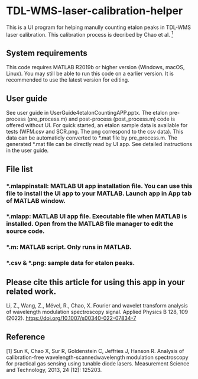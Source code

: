 # TDL-WMS-laser-calibration-helper
This is a UI program for helping manully counting etalon peaks in TDL-WMS laser calibration. 
This calibration process is decribed by Chao et al. [<sup>1</sup>](#chao_WMS)

## System requirements
This code requires MATLAB R2019b or higher version (Windows, macOS, Linux). You may still be able to run this code on a earlier version. 
It is recommended to use the latest version for editing. 

## User guide
See user guide in UserGuide4etalonCountingAPP.pptx. The etalon pre-process (pre_process.m) and post-process (post_process.m) code is offered without UI. 
For quick started, an etalon sample data is available for tests (WFM.csv and SCR.png. The png correspond to the csv data). 
This data can be automaticly converted to *.mat file by pre_process.m. The generated *.mat file can be directly read by UI app. See detailed instructions in the user guide.

## File list
### *.mlappinstall: MATLAB UI app installation file. You can use this file to install the UI app to your MATLAB. Launch app in App tab of MATLAB window.
### *.mlapp: MATLAB UI app file. Executable file when MATLAB is installed. Open from the MATLAB file manager to edit the source code.
### *.m: MATLAB script. Only runs in MATLAB.
### *.csv & *.png: sample data for etalon peaks.

## Please cite this article for using this app in your related work.
Li, Z., Wang, Z., Mével, R., Chao, X. Fourier and wavelet transform analysis of wavelength modulation spectroscopy signal. Applied Physics B 128, 109 (2022). https://doi.org/10.1007/s00340-022-07834-7

## Reference
<div id="chao_WMS"></div>
[1] Sun K, Chao X, Sur R, Goldenstein C, Jeffries J, Hanson R. Analysis of calibration-free wavelength-scannedwavelength modulation spectroscopy for practical gas sensing using tunable diode lasers. Measurement Science and Technology, 2013, 24 (12): 125203.
